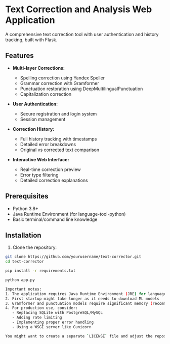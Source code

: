 # Text Correction and Analysis Web Application

A comprehensive text correction tool with user authentication and history tracking, built with Flask.

## Features

- **Multi-layer Corrections:**
  - Spelling correction using Yandex Speller
  - Grammar correction with Gramformer
  - Punctuation restoration using DeepMultilingualPunctuation
  - Capitalization correction

- **User Authentication:**
  - Secure registration and login system
  - Session management

- **Correction History:**
  - Full history tracking with timestamps
  - Detailed error breakdowns
  - Original vs corrected text comparison

- **Interactive Web Interface:**
  - Real-time correction preview
  - Error type filtering
  - Detailed correction explanations

## Prerequisites

- Python 3.8+
- Java Runtime Environment (for language-tool-python)
- Basic terminal/command line knowledge

## Installation

1. Clone the repository:
```bash
git clone https://github.com/yourusername/text-corrector.git
cd text-corrector

pip install -r requirements.txt

python app.py

Important notes:
1. The application requires Java Runtime Environment (JRE) for language-tool-python to work
2. First startup might take longer as it needs to download ML models
3. Gramformer and punctuation models require significant memory (recommended 4GB+ RAM)
4. For production use, consider:
   - Replacing SQLite with PostgreSQL/MySQL
   - Adding rate limiting
   - Implementing proper error handling
   - Using a WSGI server like Gunicorn

You might want to create a separate `LICENSE` file and adjust the repository URLs in the README to match your actual project location.

